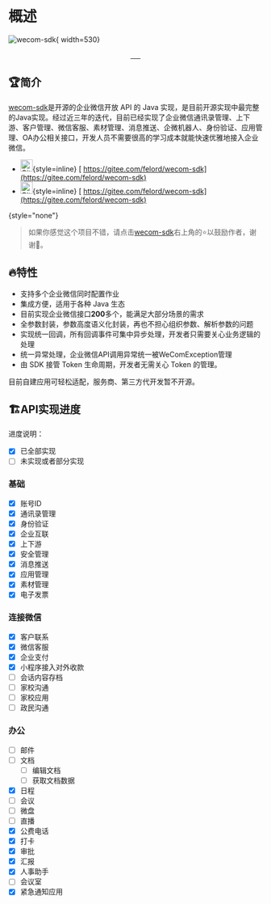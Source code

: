 # 概述

![wecom-sdk](wechat-sdk.svg){ width=530}


<p align="center">
    <a target="_blank" href="https://github.com/NotFound403/wecom-sdk/blob/release/LICENSE">
     	<img alt="" src="https://img.shields.io/github/license/NotFound403/wecom-sdk"/>
    </a>
    <a target="_blank" href="https://felord.cn">
     	<img alt="" src="https://img.shields.io/badge/java-8+-red"/>
    </a>   
    <a target="_blank" href="https://github.com/square/retrofit">
     	<img alt="" src="https://img.shields.io/badge/retrofit-2-brightgreen"/>
    </a>   
    <a target="_blank" href="https://mvnrepository.com/artifact/cn.felord/wecom-sdk">
     	<img alt="" src="https://img.shields.io/maven-central/v/cn.felord/wecom-sdk.svg?style=flat-square"/>
    </a>   
    <a target="_blank" href="https://github.com/NotFound403/wecom-sdk">
     	<img alt="" src="https://img.shields.io/github/stars/NotFound403/wecom-sdk?style=social"/>
    </a>    
    <a target="_blank" href="https://gitee.com/felord/wecom-sdk/stargazers">
     	<img alt="" src="https://gitee.com/felord/wecom-sdk/badge/star.svg?theme=white"/>
    </a>
</p>

## 🏆简介

[wecom-sdk](https://gitee.com/felord/wecom-sdk)是开源的企业微信开放 API 的 Java
实现，是目前开源实现中最完整的Java实现。经过近三年的迭代，目前已经实现了企业微信通讯录管理、上下游、客户管理、微信客服、素材管理、消息推送、企微机器人、身份验证、应用管理、OA办公相关接口，开发人员不需要很高的学习成本就能快速优雅地接入企业微信。

- <img alt="Gitee" height="24" src="gitee.svg" width="24"/>{style=inline}  [ https://gitee.com/felord/wecom-sdk](https://gitee.com/felord/wecom-sdk)
- <img alt="Github" height="24" src="github.svg" width="24"/>{style=inline}  [ https://gitee.com/felord/wecom-sdk](https://gitee.com/felord/wecom-sdk)

{style="none"}

> 如果你感觉这个项目不错，请点击[wecom-sdk](https://gitee.com/felord/wecom-sdk)右上角的⭐以鼓励作者，谢谢🎉。

## 🔥特性

- 支持多个企业微信同时配置作业
- 集成方便，适用于各种 Java 生态
- 目前实现企业微信接口**200**多个，能满足大部分场景的需求
- 全参数封装，参数高度语义化封装，再也不担心组织参数、解析参数的问题
- 实现统一回调，所有回调事件可集中异步处理，开发者只需要关心业务逻辑的处理
- 统一异常处理，企业微信API调用异常统一被WeComException管理
- 由 SDK 接管 Token 生命周期，开发者无需关心 Token 的管理。

<warning>目前自建应用可轻松适配，服务商、第三方代开发暂不开源。</warning>

## 🏗️API实现进度

进度说明：

- [x] 已全部实现
- [ ] 未实现或者部分实现

### 基础

- [x] 账号ID
- [x] 通讯录管理
- [x] 身份验证
- [x] 企业互联
- [x] 上下游
- [x] 安全管理
- [x] 消息推送
- [x] 应用管理
- [x] 素材管理
- [x] 电子发票

### 连接微信

- [x] 客户联系
- [x] 微信客服
- [x] 企业支付
- [x] 小程序接入对外收款
- [ ] 会话内容存档
- [ ] 家校沟通
- [ ] 家校应用
- [ ] 政民沟通

### 办公

- [ ] 邮件
- [ ] 文档
    - [ ] 编辑文档
    - [ ] 获取文档数据
- [x] 日程
- [ ] 会议
- [ ] 微盘
- [ ] 直播
- [x] 公费电话
- [x] 打卡
- [x] 审批
- [x] 汇报
- [x] 人事助手
- [ ] 会议室
- [x] 紧急通知应用